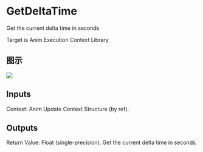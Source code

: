 # GetDeltaTime

Get the current delta time in seconds

Target is Anim Execution Context Library

## 图示

![]($-20221218-21184515.png)

## Inputs

Context: Anim Update Context Structure (by ref).  

## Outputs

Return Value: Float (single-precision). Get the current delta time in seconds.

